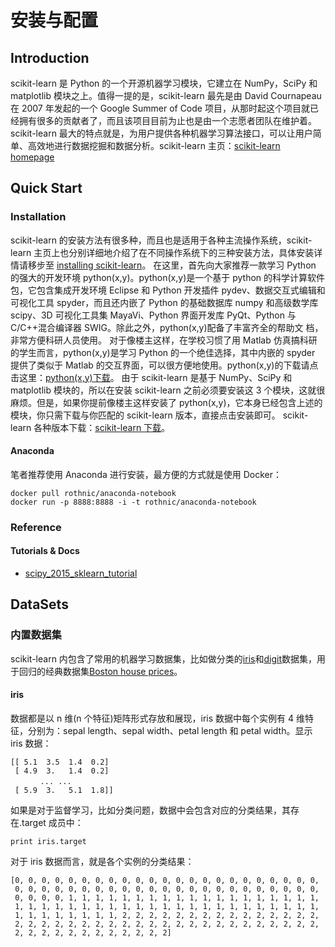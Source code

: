 # 安装与配置

## Introduction

scikit-learn 是 Python 的一个开源机器学习模块，它建立在 NumPy，SciPy 和 matplotlib 模块之上。值得一提的是，scikit-learn 最先是由 David Cournapeau 在 2007 年发起的一个 Google Summer of Code 项目，从那时起这个项目就已经拥有很多的贡献者了，而且该项目目前为止也是由一个志愿者团队在维护着。scikit-learn 最大的特点就是，为用户提供各种机器学习算法接口，可以让用户简单、高效地进行数据挖掘和数据分析。scikit-learn 主页：[scikit-learn homepage](http://scikit-learn.org/dev/)

## Quick Start

### Installation

scikit-learn 的安装方法有很多种，而且也是适用于各种主流操作系统，scikit-learn 主页上也分别详细地介绍了在不同操作系统下的三种安装方法，具体安装详情请移步至 [installing scikit-learn](http://scikit-learn.org/dev/install.html)。 在这里，首先向大家推荐一款学习 Python 的强大的开发环境 python\(x,y\)。python\(x,y\)是一个基于 python 的科学计算软件包，它包含集成开发环境 Eclipse 和 Python 开发插件 pydev、数据交互式编辑和可视化工具 spyder，而且还内嵌了 Python 的基础数据库 numpy 和高级数学库 scipy、3D 可视化工具集 MayaVi、Python 界面开发库 PyQt、Python 与 C/C++混合编译器 SWIG。除此之外，python\(x,y\)配备了丰富齐全的帮助文 档，非常方便科研人员使用。 对于像楼主这样，在学校习惯了用 Matlab 仿真搞科研的学生而言，python\(x,y\)是学习 Python 的一个绝佳选择，其中内嵌的 spyder 提供了类似于 Matlab 的交互界面，可以很方便地使用。python\(x,y\)的下载请点击这里：[python\(x,y\)下载](http://www.softpedia.com/get/Programming/Other-Programming-Files/Python-x-y.shtml)。 由于 scikit-learn 是基于 NumPy、SciPy 和 matplotlib 模块的，所以在安装 scikit-learn 之前必须要安装这 3 个模块，这就很麻烦。但是，如果你提前像楼主这样安装了 python\(x,y\)，它本身已经包含上述的模块，你只需下载与你匹配的 scikit-learn 版本，直接点击安装即可。 scikit-learn 各种版本下载：[scikit-learn 下载](https://pypi.python.org/pypi/scikit-learn/)。

#### Anaconda

笔者推荐使用 Anaconda 进行安装，最方便的方式就是使用 Docker：

```text
docker pull rothnic/anaconda-notebook
docker run -p 8888:8888 -i -t rothnic/anaconda-notebook
```

### Reference

#### Tutorials & Docs

* [scipy\_2015\_sklearn\_tutorial](https://github.com/amueller/scipy_2015_sklearn_tutorial)

## DataSets

### 内置数据集

scikit-learn 内包含了常用的机器学习数据集，比如做分类的[iris](https://en.wikipedia.org/wiki/Iris_flower_data_set)和[digit](http://archive.ics.uci.edu/ml/datasets/Pen-Based+Recognition+of+Handwritten+Digits)数据集，用于回归的经典数据集[Boston house prices](http://archive.ics.uci.edu/ml/datasets/Housing)。

#### iris

数据都是以 n 维\(n 个特征\)矩阵形式存放和展现，iris 数据中每个实例有 4 维特征，分别为：sepal length、sepal width、petal length 和 petal width。显示 iris 数据：

```text
[[ 5.1  3.5  1.4  0.2]
 [ 4.9  3.   1.4  0.2]
　　　　... ...
 [ 5.9  3.   5.1  1.8]]
```

如果是对于监督学习，比如分类问题，数据中会包含对应的分类结果，其存在.target 成员中：

```text
print iris.target
```

对于 iris 数据而言，就是各个实例的分类结果：

```text
[0, 0, 0, 0, 0, 0, 0, 0, 0, 0, 0, 0, 0, 0, 0, 0, 0, 0, 0, 0, 0, 0, 0,
 0, 0, 0, 0, 0, 0, 0, 0, 0, 0, 0, 0, 0, 0, 0, 0, 0, 0, 0, 0, 0, 0, 0,
 0, 0, 0, 0, 1, 1, 1, 1, 1, 1, 1, 1, 1, 1, 1, 1, 1, 1, 1, 1, 1, 1, 1,
 1, 1, 1, 1, 1, 1, 1, 1, 1, 1, 1, 1, 1, 1, 1, 1, 1, 1, 1, 1, 1, 1, 1,
 1, 1, 1, 1, 1, 1, 1, 1, 2, 2, 2, 2, 2, 2, 2, 2, 2, 2, 2, 2, 2, 2, 2,
 2, 2, 2, 2, 2, 2, 2, 2, 2, 2, 2, 2, 2, 2, 2, 2, 2, 2, 2, 2, 2, 2, 2,
 2, 2, 2, 2, 2, 2, 2, 2, 2, 2, 2, 2]
```


